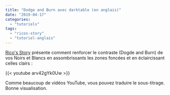 ```yaml
---
title: "Dodge and Burn avec darktable (en anglais)"
date: "2019-04-17"
categories: 
  - "tutoriels"
tags: 
  - "ricos-story"
  - "tutoriel-anglais"
---
```


[Rico's Story](https://www.youtube.com/channel/UC126kKAgMILMnVIi7HvQGlw) présente comment renforcer le contraste (Dogde and Burn) de vos Noirs et Blancs en assombrissants les zones foncées et en éclaircissant celles clairs : 

{{< youtube arv42gYk0Uw >}}

Comme beaucoup de vidéos YouTube, vous pouvez traduire le sous-titrage. Bonne visualisation.
